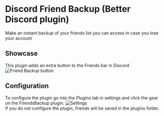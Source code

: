 # Discord Friend Backup (Better Discord plugin)
Make an instant backup of your friends list you can access in case you lose your account

## Showcase
This plugin adds an extra button to the Friends bar in Discord
![Friend Backup button](https://i.imgur.com/aeN7PYy.png)

## Configuration
To configure the plugin go into the Plugins tab in settings and click the gear on the FriendsBackup plugin.
![Settings](https://i.imgur.com/Wsi69R6.png)  
If you do not configure the plugin, friends will be saved in the plugins folder.
